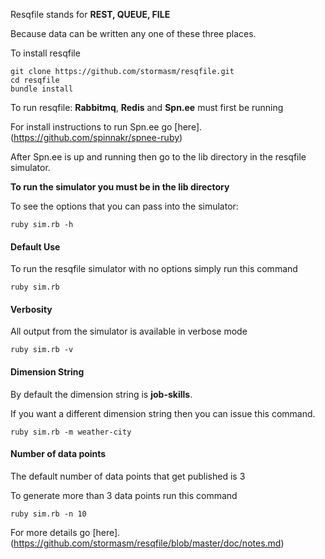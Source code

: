 
Resqfile stands for **REST, QUEUE, FILE**

Because data can be written any one of these three places.

To install resqfile

```
git clone https://github.com/stormasm/resqfile.git
cd resqfile
bundle install
```

To run resqfile: **Rabbitmq**, **Redis** and **Spn.ee** must first be running

For install instructions to run Spn.ee go
[here].
(https://github.com/spinnakr/spnee-ruby)

After Spn.ee is up and running then go to the lib directory
in the resqfile simulator.

**To run the simulator you must be in the lib directory**

To see the options that you can pass into the simulator:

```
ruby sim.rb -h
```

#### Default Use

To run the resqfile simulator with no options simply run this command

```
ruby sim.rb
```

#### Verbosity

All output from the simulator is available in verbose mode

```
ruby sim.rb -v
```

#### Dimension String

By default the dimension string is **job-skills**.

If you want a different dimension string then you can issue this command.

```
ruby sim.rb -m weather-city
```

#### Number of data points

The default number of data points that get published is 3

To generate more than 3 data points run this command

```
ruby sim.rb -n 10
```

For more details go
[here].
(https://github.com/stormasm/resqfile/blob/master/doc/notes.md)
